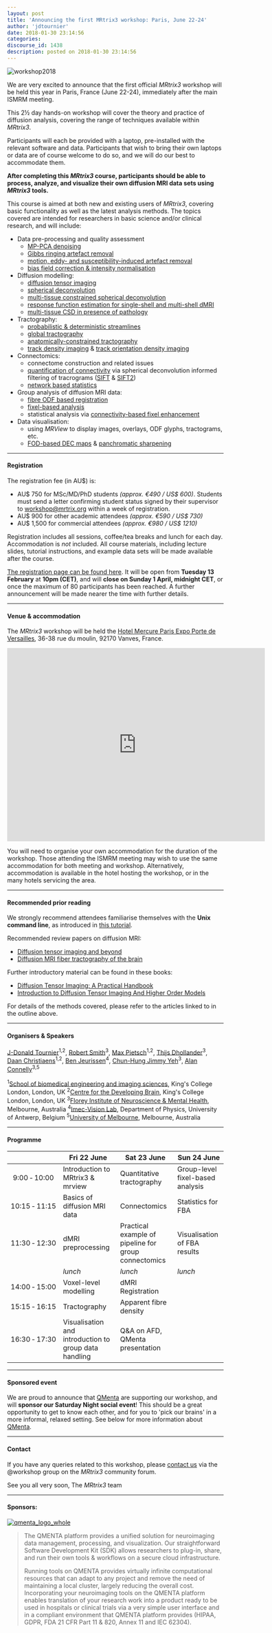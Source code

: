 ```yaml
---
layout: post
title: 'Announcing the first MRtrix3 workshop: Paris, June 22-24'
author: 'jdtournier'
date: 2018-01-30 23:14:56
categories:
discourse_id: 1438
description: posted on 2018-01-30 23:14:56
---
```

![workshop2018](http://community.mrtrix.org/uploads/default/original/2X/4/48694c5a817089ceca44a54d30a40d6fa99a0c5e.png)

We are very excited to announce that the first official _MRtrix3_ workshop will be held this year in Paris, France (June 22-24), immediately after the main ISMRM meeting. 

This 2½ day hands-on workshop will cover the theory and practice of diffusion analysis, covering the range of techniques available within _MRtrix3_. 

Participants will each be provided with a laptop, pre-installed with the relevant software and data. Participants that wish to bring their own laptops or data are of course welcome to do so, and we will do our best to accommodate them. 

**After completing this _MRtrix3_ course, participants should be able to process, analyze, and visualize their own diffusion MRI data sets using _MRtrix3_ tools.**

This course is aimed at both new and existing users of _MRtrix3_, covering basic functionality as well as the latest analysis methods. The topics covered are intended for researchers in basic science and/or clinical research, and will include: 

- Data pre-processing and quality assessment
  - [MP-PCA denoising](https://www.ncbi.nlm.nih.gov/pubmed/27523449)
  - [Gibbs ringing artefact removal](https://www.ncbi.nlm.nih.gov/pubmed/26745823)
  - [motion, eddy- and susceptibility-induced artefact removal](https://www.ncbi.nlm.nih.gov/pubmed/26481672) 
  - [bias field correction & intensity normalisation](https://www.researchgate.net/publication/315836355_Bias_Field_Correction_and_Intensity_Normalisation_for_Quantitative_Analysis_of_Apparent_Fibre_Density)
- Diffusion modelling:
   - [diffusion tensor imaging](https://www.ncbi.nlm.nih.gov/pubmed/12489095)
   - [spherical deconvolution](https://www.ncbi.nlm.nih.gov/pubmed/17379540)
   - [multi-tissue constrained spherical deconvolution](https://www.ncbi.nlm.nih.gov/pubmed/25109526)
   - [response function estimation for single-shell and multi-shell dMRI](http://mrtrix.readthedocs.io/en/doctest/constrained_spherical_deconvolution/response_function_estimation.html)
   - [multi-tissue CSD in presence of pathology](https://www.researchgate.net/publication/315836029_Towards_interpretation_of_3-tissue_constrained_spherical_deconvolution_results_in_pathology)
- Tractography:
  - [probabilistic & deterministic streamlines](http://onlinelibrary.wiley.com/doi/10.1002/ima.22005/abstract)
  - [global tractography](https://www.ncbi.nlm.nih.gov/pubmed/26272729) 
  - [anatomically-constrained tractography](https://www.ncbi.nlm.nih.gov/pubmed/22705374)
  - [track density imaging](https://www.ncbi.nlm.nih.gov/pubmed/20643215) & [track orientation density imaging](https://www.ncbi.nlm.nih.gov/pubmed/24389015)
- Connectomics:
  - connectome construction and related issues
  - [quantification of connectivity](https://www.ncbi.nlm.nih.gov/pubmed/25312774) via spherical deconvolution informed filtering of tracrograms ([SIFT](https://www.ncbi.nlm.nih.gov/pubmed/23238430) & [SIFT2](https://www.ncbi.nlm.nih.gov/pubmed/26163802))
  - [network based statistics](https://www.ncbi.nlm.nih.gov/pubmed/20600983)
- Group analysis of diffusion MRI data:
  - [fibre ODF based registration](https://www.ncbi.nlm.nih.gov/pubmed/21316463)
  - [fixel-based analysis](https://www.ncbi.nlm.nih.gov/pubmed/27639350)
  - statistical analysis via [connectivity-based fixel enhancement](https://www.ncbi.nlm.nih.gov/pubmed/26004503)
- Data visualisation:
  - using _MRView_ to display images, overlays, ODF glyphs, tractograms, etc.
  - [FOD-based DEC maps](https://www.researchgate.net/publication/276412466_Time_to_move_on_an_FOD-based_DEC_map_to_replace_DTI%27s_trademark_DEC_FA) & [panchromatic sharpening](https://www.researchgate.net/publication/276412176_Panchromatic_sharpening_of_FOD-based_DEC_maps_by_structural_T1_information)

--- 

#### Registration

The registration fee (in AU$) is:
- AU$ 750 for MSc/MD/PhD students _(approx. €490 / US$ 600)_. Students must send a letter confirming student status signed by their supervisor to workshop@mrtrix.org within a week of registration.
- AU$ 900 for other academic attendees _(approx. €590 / US$ 730)_
- AU$ 1,500 for commercial attendees _(approx.  €980 / US$ 1210)_

Registration includes all sessions, coffee/tea breaks and lunch for each day. Accommodation is _not_ included. All course materials, including lecture slides, tutorial instructions, and example data sets will be made available after the course.

[The registration page can be found here](https://events.ticketbooth.com.au/event/mrtrix3-workshop-paris/). It will be open from **Tuesday 13 February** at **10pm (CET)**, and will **close on Sunday 1 April, midnight CET**, or once the maximum of 80 participants has been reached. A further announcement will be made nearer the time with further details. 

---

#### Venue & accommodation

The _MRtrix3_ workshop will be held the [Hotel Mercure Paris Expo Porte de Versailles](http://www.mercure.com/gb/hotel-0375-mercure-paris-porte-de-versailles-expo-hotel/index.shtml), 36-38 rue du moulin, 92170 Vanves, France. 

<iframe src="https://www.google.com/maps/embed?pb=!1m18!1m12!1m3!1d2626.645493746547!2d2.2890146152365918!3d48.82682507928453!2m3!1f0!2f0!3f0!3m2!1i1024!2i768!4f13.1!3m3!1m2!1s0x47e67068aabf589b%3A0x37c908c3bb39dddb!2sHotel+Mercure+Paris+Porte+de+Versailles+Expo!5e0!3m2!1sen!2suk!4v1517244818305" width="600" height="450" frameborder="0" style="border:0" allowfullscreen></iframe>

You will need to organise your own accommodation for the duration of the workshop. Those attending the ISMRM meeting may wish to use the same accommodation for both meeting and workshop. Alternatively, accommodation is available in the hotel hosting the workshop, or in the many hotels servicing the area.

---

#### Recommended prior reading

We strongly recommend attendees familiarise themselves with the **Unix command line**, as introduced in [this tutorial](http://command-line-tutorial.readthedocs.io/).

Recommended review papers on diffusion MRI:
- [Diffusion tensor imaging and beyond](https://www.ncbi.nlm.nih.gov/pubmed/21469191)
- [Diffusion MRI fiber tractography of the  brain](http://onlinelibrary.wiley.com/doi/10.1002/nbm.3785/full)

Further introductory material can be found in these books:
- [Diffusion Tensor Imaging: A Practical Handbook](http://www.springer.com/gp/book/9781493931170)
- [Introduction to Diffusion Tensor Imaging And Higher Order Models](https://www.elsevier.com/books/introduction-to-diffusion-tensor-imaging/mori/978-0-12-398398-5)

For details of the methods covered, please refer to the articles linked to in the outline above. 

---

#### Organisers & Speakers

[J-Donald Tournier](https://kclpure.kcl.ac.uk/portal/jacques-donald.tournier.html)<sup>1,2</sup>,  [Robert Smith](https://www.florey.edu.au/user/5819)<sup>3</sup>, [Max Pietsch](https://kclpure.kcl.ac.uk/portal/en/persons/maximilian-pietsch(211dfcc7-1906-4d55-ab52-1a0e5d9fc7fc).html)<sup>1,2</sup>, [Thijs Dhollander](https://www.florey.edu.au/user/5276)<sup>3</sup>, [Daan Christiaens](https://kclpure.kcl.ac.uk/portal/daan.christiaens.html)<sup>1,2</sup>, [Ben Jeurissen](https://visielab.uantwerpen.be/people/ben-jeurissen)<sup>4</sup>, [Chun-Hung Jimmy Yeh](https://www.florey.edu.au/user/5595)<sup>3</sup>, [Alan Connelly](https://www.florey.edu.au/user/5256)<sup>3,5</sup>

<sup>1</sup>[School of biomedical engineering and imaging sciences](https://www.kcl.ac.uk/lsm/research/divisions/imaging/Research.aspx), King's College London, London, UK
<sup>2</sup>[Centre for the Developing Brain](https://www.developingbrain.co.uk/), King's College London, London, UK
<sup>3</sup>[Florey Institute of Neuroscience & Mental Health](https://www.florey.edu.au/), Melbourne, Australia
<sup>4</sup>[Imec-Vision Lab](https://visielab.uantwerpen.be/), Department of Physics, University of Antwerp, Belgium
<sup>5</sup>[University of Melbourne](https://www.unimelb.edu.au/), Melbourne, Australia

----

#### Programme

|  | Fri 22 June | Sat 23 June | Sun 24 June |
| :---: | --- | --- | --- |
| 9:00&nbsp;&#8209;&nbsp;10:00 | Introduction to MRtrix3 & mrview | Quantitative tractography | Group-level fixel-based analysis |
| 10:15&nbsp;&#8209;&nbsp;11:15 | Basics of diffusion MRI data | Connectomics | Statistics for FBA |
| 11:30&nbsp;&#8209;&nbsp;12:30 | dMRI preprocessing | Practical example of pipeline for group connectomics | Visualisation of FBA results |
|  | _lunch_ | _lunch_ | _lunch_ |
| 14:00&nbsp;&#8209;&nbsp;15:00 | Voxel-level modelling | dMRI Registration | | 
| 15:15&nbsp;&#8209;&nbsp;16:15 | Tractography  | Apparent fibre density | |
| 16:30&nbsp;&#8209;&nbsp;17:30 | Visualisation and introduction to group data handling| Q&A on AFD, QMenta presentation | | 

---
#### Sponsored event

We are proud to announce that [QMenta](https://www.qmenta.com/) are supporting our workshop, and will **sponsor our Saturday Night social event**! This should be a great opportunity to get to know each other, and for you to 'pick our brains' in a more informal, relaxed setting. See below for more information about [QMenta](https://www.qmenta.com/).

---

#### Contact

If you have any queries related to this workshop, please [contact us](http://community.mrtrix.org/new-message?groupname=workshop&title=workshop%20inquiry) via the @workshop group on the _MRtrix3_ community forum.


See you all very soon,
The _MRtrix3_ team


---

#### Sponsors:

[![qmenta_logo_whole](http://community.mrtrix.org/uploads/default/original/2X/7/75075d8e558259e9b34ab2d643fdac3f86222d8e.png)](https://www.qmenta.com/)
>
> The QMENTA platform provides a unified solution for neuroimaging data management, processing, and visualization. Our straightforward Software Development Kit (SDK) allows researchers to plug-in, share, and run their own tools & workflows on a secure cloud infrastructure. 
>
>Running tools on QMENTA provides virtually infinite computational resources that can adapt to any project and remove the need of maintaining a local cluster, largely reducing the overall cost. Incorporating your neuroimaging tools on the QMENTA platform enables translation of your research work into a product ready to be used in hospitals or clinical trials via a very simple user interface and in a compliant environment that QMENTA platform provides (HIPAA, GDPR, FDA 21 CFR Part 11 & 820, Annex 11 and IEC 62304).
            